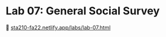 # Lab 07: General Social Survey

:link: [sta210-fa22.netlify.app/labs/lab-07.html](https://sta210-fa22.netlify.app/labs/lab-07.html)